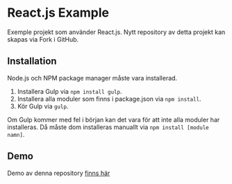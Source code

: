 # React.js Example

Exemple projekt som använder React.js. Nytt repository av detta projekt kan skapas via Fork i GitHub.

## Installation

Node.js och NPM package manager måste vara installerad.

1. Installera Gulp via `npm install gulp`.
2. Installera alla moduler som finns i package.json via `npm install`.
3. Kör Gulp via `gulp`.

Om Gulp kommer med fel i början kan det vara för att inte alla moduler har installeras. Då måste dom installeras manuallt via `npm install [module namn]`.

## Demo

Demo av denna repository [finns här](http://www4.sprakochfolkminnen.se/utveckling/reactjs-router-exempel/)
